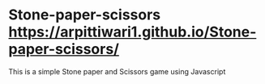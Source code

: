 # Stone-paper-scissors   https://arpittiwari1.github.io/Stone-paper-scissors/
This is a simple Stone paper and Scissors game using Javascript
